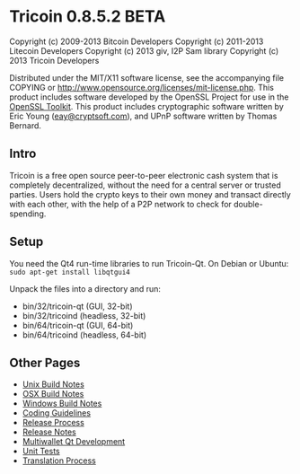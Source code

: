 Tricoin 0.8.5.2 BETA
====================

Copyright (c) 2009-2013 Bitcoin Developers
Copyright (c) 2011-2013 Litecoin Developers
Copyright (c) 2013 giv, I2P Sam library
Copyright (c) 2013 Tricoin Developers

Distributed under the MIT/X11 software license, see the accompanying
file COPYING or http://www.opensource.org/licenses/mit-license.php.
This product includes software developed by the OpenSSL Project for use in the [OpenSSL Toolkit](http://www.openssl.org/). This product includes
cryptographic software written by Eric Young ([eay@cryptsoft.com](mailto:eay@cryptsoft.com)), and UPnP software written by Thomas Bernard.


Intro
---------------------
Tricoin is a free open source peer-to-peer electronic cash system that is
completely decentralized, without the need for a central server or trusted
parties.  Users hold the crypto keys to their own money and transact directly
with each other, with the help of a P2P network to check for double-spending.


Setup
---------------------
You need the Qt4 run-time libraries to run Tricoin-Qt. On Debian or Ubuntu:
	`sudo apt-get install libqtgui4`

Unpack the files into a directory and run:

- bin/32/tricoin-qt (GUI, 32-bit)
- bin/32/tricoind (headless, 32-bit)
- bin/64/tricoin-qt (GUI, 64-bit)
- bin/64/tricoind (headless, 64-bit)


Other Pages
---------------------
- [Unix Build Notes](build-unix.md)
- [OSX Build Notes](build-osx.md)
- [Windows Build Notes](build-msw.md)
- [Coding Guidelines](coding.md)
- [Release Process](release-process.md)
- [Release Notes](release-notes.md)
- [Multiwallet Qt Development](multiwallet-qt.md)
- [Unit Tests](unit-tests.md)
- [Translation Process](translation_process.md)
